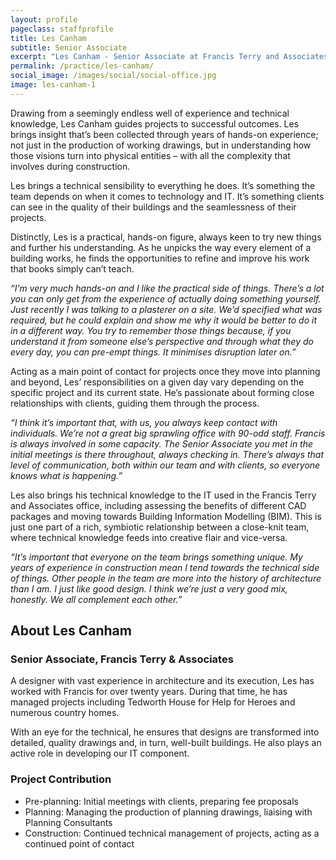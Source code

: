 ```yaml
---
layout: profile
pageclass: staffprofile
title: Les Canham
subtitle: Senior Associate
excerpt: "Les Canham - Senior Associate at Francis Terry and Associates"
permalink: /practice/les-canham/
social_image: /images/social/social-office.jpg
image: les-canham-1
---
```


<p>
	Drawing from a seemingly endless well of experience and technical knowledge, Les Canham guides projects to successful outcomes. Les brings insight that’s been collected through years of hands-on experience; not just in the production of working drawings,  but in understanding how those visions turn into physical entities – with all the complexity that involves during construction.
</p><p>
	Les brings a technical sensibility to everything he does. It’s something the team depends on when it comes to technology and IT. It’s something clients can see in the quality of their buildings and the seamlessness of their projects.
</p><p>
	Distinctly, Les is a practical, hands-on figure, always keen to try new things and further his understanding. As he unpicks the way every element of a building works, he finds the opportunities to refine and improve his work that books simply can’t teach.
</p><p><em>
	“I’m very much hands-on and I like the practical side of things. There’s a lot you can only get from the experience of actually doing something yourself. Just recently I was talking to a plasterer on a site. We’d specified what was required, but he could explain and show me why it would be better to do it in a different way. You try to remember those things because, if you understand it from someone else’s perspective and through what they do every day, you can pre-empt things. It minimises disruption later on.”
</em></p><p>
	Acting as a main point of contact for projects once they move into planning and beyond, Les’ responsibilities on a given day vary depending on the specific project and its current state. He’s passionate about forming close relationships with clients, guiding them through the process.
</p><p><em>
	“I think it’s important that, with us, you always keep contact with individuals. We’re not a great big sprawling office with 90-odd staff. Francis is always involved in some capacity. The Senior Associate you met in the initial meetings is there throughout, always checking in. There’s always that level of communication, both within our team and with clients, so everyone knows what is happening.”
</em></p><p>
	Les also brings his technical knowledge to the IT used in the Francis Terry and Associates office, including assessing the benefits of different CAD packages and moving towards Building Information Modelling (BIM). This is just one part of a rich, symbiotic relationship between a close-knit team, where technical knowledge feeds into creative flair and vice-versa.
</p><p><em>
	“It’s important that everyone on the team brings something unique. My years of experience in construction mean I tend towards the technical side of things. Other people in the team are more into the history of architecture than I am. I just like good design.  I think we’re just a very good mix, honestly. We all complement each other.”
</em></p>

<lineout></lineout>
 
<h2 class="bottom">About Les Canham</h2>
<h3>Senior Associate, Francis Terry & Associates</h3>
<p>
	A designer with vast experience in architecture and its execution, Les has worked with Francis for over twenty years. During that time, he has managed projects including Tedworth House for Help for Heroes and numerous country homes.
</p><p>
	With an eye for the technical, he ensures that designs are transformed into detailed, quality drawings and, in turn, well-built buildings. He also plays an active role in developing our IT component.
</p>

<h3>Project Contribution</h3>
<ul>
	<li>Pre-planning: Initial meetings with clients, preparing fee proposals</li>
	<li>Planning:  Managing the production of planning drawings, liaising with Planning Consultants</li>
	<li>Construction: Continued technical management of projects, acting as a continued point of contact</li>
</ul>